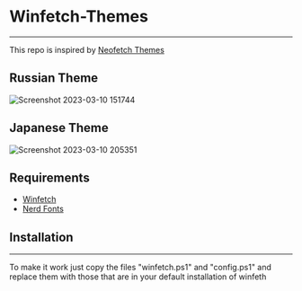 # Winfetch-Themes

---

This repo is inspired by [Neofetch Themes](https://github.com/Chick2D/neofetch-themes)

## Russian Theme
![Screenshot 2023-03-10 151744](https://user-images.githubusercontent.com/57847167/224461631-8d6be191-9db2-4137-aba1-3a708df055b1.png)

## Japanese Theme
![Screenshot 2023-03-10 205351](https://user-images.githubusercontent.com/57847167/224461667-aa7648e4-62a9-422a-98b5-a3f325522c01.png)

## Requirements

- [Winfetch](https://github.com/lptstr/winfetch) 
- [Nerd Fonts](https://www.nerdfonts.com/#home)

## Installation

---

To make it work just copy the files "winfetch.ps1" and "config.ps1" and replace them with those that are in your default installation of winfeth
